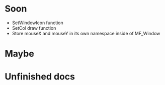 # Soon
- SetWindowIcon function
- SetCol draw function
- Store mouseX and mouseY in its own namespace inside of MF_Window

# Maybe

# Unfinished docs
